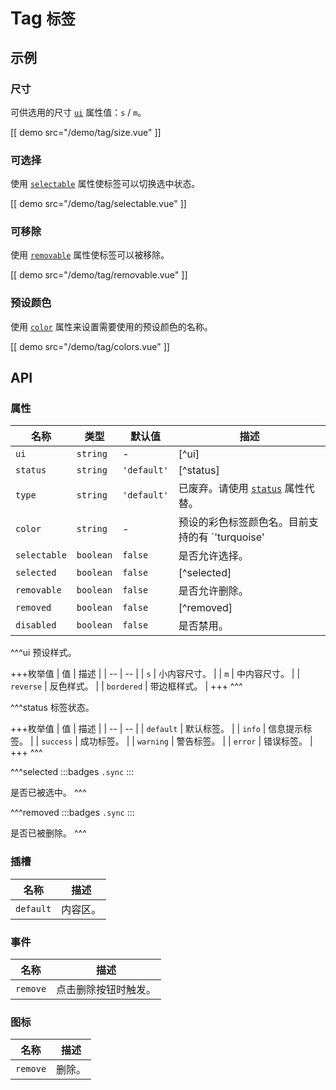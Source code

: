 # Tag <small>标签</small>

## 示例

### 尺寸

可供选用的尺寸 [`ui`](#props-ui) 属性值：`s` / `m`。

[[ demo src="/demo/tag/size.vue" ]]

### 可选择

使用 [`selectable`](#props-selectable) 属性使标签可以切换选中状态。

[[ demo src="/demo/tag/selectable.vue" ]]

### 可移除

使用 [`removable`](#props-removable) 属性使标签可以被移除。

[[ demo src="/demo/tag/removable.vue" ]]

### 预设颜色

使用 [`color`](#props-color) 属性来设置需要使用的预设颜色的名称。

[[ demo src="/demo/tag/colors.vue" ]]

## API

### 属性

| 名称 | 类型 | 默认值 | 描述 |
| -- | -- | -- | -- |
| ``ui`` | `string` | - | [^ui] |
| ``status`` | `string` | `'default'` | [^status] |
| ``type`` | `string` | `'default'` | 已废弃。请使用 [`status`](#props-status) 属性代替。 |
| ``color`` | `string` | - | 预设的彩色标签颜色名。目前支持的有 `'turquoise' | 'violet' | 'green'`。 |
| ``selectable`` | `boolean` | `false` | 是否允许选择。 |
| ``selected`` | `boolean` | `false` | [^selected] |
| ``removable`` | `boolean` | `false` | 是否允许删除。 |
| ``removed`` | `boolean` | `false` | [^removed] |
| ``disabled`` | `boolean` | `false` | 是否禁用。 |

^^^ui
预设样式。

+++枚举值
| 值 | 描述 |
| -- | -- |
| `s` | 小内容尺寸。 |
| `m` | 中内容尺寸。 |
| `reverse` | 反色样式。 |
| `bordered` | 带边框样式。 |
+++
^^^

^^^status
标签状态。

+++枚举值
| 值 | 描述 |
| -- | -- |
| `default` | 默认标签。 |
| `info` | 信息提示标签。 |
| `success` | 成功标签。 |
| `warning` | 警告标签。 |
| `error` | 错误标签。 |
+++
^^^

^^^selected
:::badges
`.sync`
:::

是否已被选中。
^^^

^^^removed
:::badges
`.sync`
:::

是否已被删除。
^^^

### 插槽

| 名称 | 描述 |
| -- | -- |
| ``default`` | 内容区。 |

### 事件

| 名称 | 描述 |
| -- | -- |
| ``remove`` | 点击删除按钮时触发。 |

### 图标

| 名称 | 描述 |
| -- | -- |
| ``remove`` | 删除。 |
